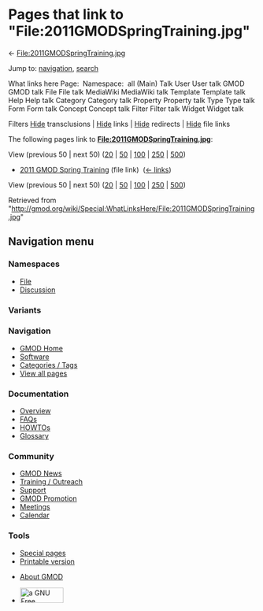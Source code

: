 <div id="mw-page-base" class="noprint">

</div>

<div id="mw-head-base" class="noprint">

</div>

<div id="content" class="mw-body" role="main">

<span id="top"></span>

<div id="mw-js-message" style="display:none;">

</div>



# <span dir="auto">Pages that link to "File:2011GMODSpringTraining.jpg"</span>

<div id="bodyContent">

<div id="contentSub">

←
[File:2011GMODSpringTraining.jpg](/wiki/File:2011GMODSpringTraining.jpg "File:2011GMODSpringTraining.jpg")

</div>

<div id="jump-to-nav" class="mw-jump">

Jump to: [navigation](#mw-navigation), [search](#p-search)

</div>

<div id="mw-content-text">

What links here Page:  Namespace:  all (Main) Talk User User talk GMOD
GMOD talk File File talk MediaWiki MediaWiki talk Template Template talk
Help Help talk Category Category talk Property Property talk Type Type
talk Form Form talk Concept Concept talk Filter Filter talk Widget
Widget talk

Filters
[Hide](/mediawiki/index.php?title=Special:WhatLinksHere/File:2011GMODSpringTraining.jpg&hidetrans=1 "Special:WhatLinksHere/File:2011GMODSpringTraining.jpg")
transclusions \|
[Hide](/mediawiki/index.php?title=Special:WhatLinksHere/File:2011GMODSpringTraining.jpg&hidelinks=1 "Special:WhatLinksHere/File:2011GMODSpringTraining.jpg")
links \|
[Hide](/mediawiki/index.php?title=Special:WhatLinksHere/File:2011GMODSpringTraining.jpg&hideredirs=1 "Special:WhatLinksHere/File:2011GMODSpringTraining.jpg")
redirects \|
[Hide](/mediawiki/index.php?title=Special:WhatLinksHere/File:2011GMODSpringTraining.jpg&hideimages=1 "Special:WhatLinksHere/File:2011GMODSpringTraining.jpg")
file links

The following pages link to
**[File:2011GMODSpringTraining.jpg](/wiki/File:2011GMODSpringTraining.jpg "File:2011GMODSpringTraining.jpg")**:

View (previous 50 \| next 50)
([20](/mediawiki/index.php?title=Special:WhatLinksHere/File:2011GMODSpringTraining.jpg&limit=20 "Special:WhatLinksHere/File:2011GMODSpringTraining.jpg")
\|
[50](/mediawiki/index.php?title=Special:WhatLinksHere/File:2011GMODSpringTraining.jpg&limit=50 "Special:WhatLinksHere/File:2011GMODSpringTraining.jpg")
\|
[100](/mediawiki/index.php?title=Special:WhatLinksHere/File:2011GMODSpringTraining.jpg&limit=100 "Special:WhatLinksHere/File:2011GMODSpringTraining.jpg")
\|
[250](/mediawiki/index.php?title=Special:WhatLinksHere/File:2011GMODSpringTraining.jpg&limit=250 "Special:WhatLinksHere/File:2011GMODSpringTraining.jpg")
\|
[500](/mediawiki/index.php?title=Special:WhatLinksHere/File:2011GMODSpringTraining.jpg&limit=500 "Special:WhatLinksHere/File:2011GMODSpringTraining.jpg"))

- [2011 GMOD Spring
  Training](/wiki/2011_GMOD_Spring_Training "2011 GMOD Spring Training")
  (file link) ‎ <span class="mw-whatlinkshere-tools">([←
  links](/mediawiki/index.php?title=Special:WhatLinksHere&target=2011+GMOD+Spring+Training "Special:WhatLinksHere"))</span>

View (previous 50 \| next 50)
([20](/mediawiki/index.php?title=Special:WhatLinksHere/File:2011GMODSpringTraining.jpg&limit=20 "Special:WhatLinksHere/File:2011GMODSpringTraining.jpg")
\|
[50](/mediawiki/index.php?title=Special:WhatLinksHere/File:2011GMODSpringTraining.jpg&limit=50 "Special:WhatLinksHere/File:2011GMODSpringTraining.jpg")
\|
[100](/mediawiki/index.php?title=Special:WhatLinksHere/File:2011GMODSpringTraining.jpg&limit=100 "Special:WhatLinksHere/File:2011GMODSpringTraining.jpg")
\|
[250](/mediawiki/index.php?title=Special:WhatLinksHere/File:2011GMODSpringTraining.jpg&limit=250 "Special:WhatLinksHere/File:2011GMODSpringTraining.jpg")
\|
[500](/mediawiki/index.php?title=Special:WhatLinksHere/File:2011GMODSpringTraining.jpg&limit=500 "Special:WhatLinksHere/File:2011GMODSpringTraining.jpg"))

</div>

<div class="printfooter">

Retrieved from
"<http://gmod.org/wiki/Special:WhatLinksHere/File:2011GMODSpringTraining.jpg>"

</div>

<div id="catlinks" class="catlinks catlinks-allhidden">

</div>

<div class="visualClear">

</div>

</div>

</div>

<div id="mw-navigation">

## Navigation menu

<div id="mw-head">



<div id="left-navigation">

<div id="p-namespaces" class="vectorTabs" role="navigation"
aria-labelledby="p-namespaces-label">

### Namespaces

- <span id="ca-nstab-image"><a href="/wiki/File:2011GMODSpringTraining.jpg" accesskey="c"
  title="View the file page [c]">File</a></span>
- <span id="ca-talk"><a
  href="/mediawiki/index.php?title=File_talk:2011GMODSpringTraining.jpg&amp;action=edit&amp;redlink=1"
  accesskey="t"
  title="Discussion about the content page [t]">Discussion</a></span>

</div>

<div id="p-variants" class="vectorMenu emptyPortlet" role="navigation"
aria-labelledby="p-variants-label">

### 

### Variants[](#)

<div class="menu">

</div>

</div>

</div>

<div id="right-navigation">





</div>



</div>

</div>

</div>

<div id="mw-panel">

<div id="p-logo" role="banner">

<a href="/wiki/Main_Page"
style="background-image: url(http://gmod.org/images/GMOD-cogs.png);"
title="Visit the main page"></a>

</div>

<div id="p-Navigation" class="portal" role="navigation"
aria-labelledby="p-Navigation-label">

### Navigation

<div class="body">

- <span id="n-GMOD-Home">[GMOD Home](/wiki/Main_Page)</span>
- <span id="n-Software">[Software](/wiki/GMOD_Components)</span>
- <span id="n-Categories-.2F-Tags">[Categories /
  Tags](/wiki/Categories)</span>
- <span id="n-View-all-pages">[View all
  pages](/wiki/Special:AllPages)</span>

</div>

</div>

<div id="p-Documentation" class="portal" role="navigation"
aria-labelledby="p-Documentation-label">

### Documentation

<div class="body">

- <span id="n-Overview">[Overview](/wiki/Overview)</span>
- <span id="n-FAQs">[FAQs](/wiki/Category:FAQ)</span>
- <span id="n-HOWTOs">[HOWTOs](/wiki/Category:HOWTO)</span>
- <span id="n-Glossary">[Glossary](/wiki/Glossary)</span>

</div>

</div>

<div id="p-Community" class="portal" role="navigation"
aria-labelledby="p-Community-label">

### Community

<div class="body">

- <span id="n-GMOD-News">[GMOD News](/wiki/GMOD_News)</span>
- <span id="n-Training-.2F-Outreach">[Training /
  Outreach](/wiki/Training_and_Outreach)</span>
- <span id="n-Support">[Support](/wiki/Support)</span>
- <span id="n-GMOD-Promotion">[GMOD
  Promotion](/wiki/GMOD_Promotion)</span>
- <span id="n-Meetings">[Meetings](/wiki/Meetings)</span>
- <span id="n-Calendar">[Calendar](/wiki/Calendar)</span>

</div>

</div>

<div id="p-tb" class="portal" role="navigation"
aria-labelledby="p-tb-label">

### Tools

<div class="body">

- <span id="t-specialpages"><a href="/wiki/Special:SpecialPages" accesskey="q"
  title="A list of all special pages [q]">Special pages</a></span>
- <span id="t-print"><a
  href="/mediawiki/index.php?title=Special:WhatLinksHere/File:2011GMODSpringTraining.jpg&amp;printable=yes"
  rel="alternate" accesskey="p"
  title="Printable version of this page [p]">Printable version</a></span>

</div>

</div>

</div>

</div>

<div id="footer" role="contentinfo">

- <span id="footer-places-about">[About
  GMOD](/wiki/GMOD:About "GMOD:About")</span>

<!-- -->

- <span id="footer-copyrightico">[<img src="http://www.gnu.org/graphics/gfdl-logo-small.png" width="88"
  height="31" alt="a GNU Free Documentation License" />](http://www.gnu.org/licenses/fdl-1.3.html)</span>




</div>

